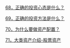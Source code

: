 

[68，正确的投资心态是什么？](04/68，正确的投资心态是什么？.md)

[69，正确的投资方法是什么？](04/69，正确的投资方法是什么？.md)

[70，为什么要做资产配置？](04/70，为什么要做资产配置？.md)

[71，大类资产介绍-股票资产](04/71，大类资产介绍-股票资产)